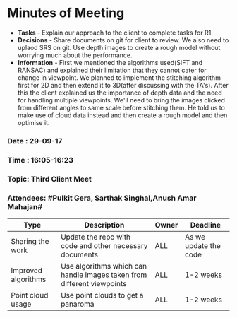 # Minutes of Meeting

* **Tasks** - Explain our approach to the client to complete tasks for R1.
* **Decisions** - Share documents on git for client to review. We also need to uplaod SRS on git. Use depth images to create a rough model without worrying much about the performance.
* **Information** - First we mentioned the algorithms used(SIFT and RANSAC) and explained their limitation that they cannot cater for change in viewpoint. We planned to implement the stitching algorithm first for 2D and then extend it to 3D(after discussing with the TA's). After this the client explained us the importance of depth data and the need for handling multiple viewpoints. We'll need to bring the images clicked from different angles to same scale before stitching them. He told us to make use of cloud data instead and then create a rough model and then optimise it.
 
### Date : 29-09-17
### Time : 16:05-16:23
### Topic: Third Client Meet
### Attendees: #Pulkit Gera, Sarthak Singhal,Anush Amar Mahajan#

Type | Description | Owner | Deadline
---- | ---- | ---- | ----
Sharing the work | Update the repo with code and other necessary documents | ALL | As we update the code
Improved algorithms | Use algorithms which can handle images taken from different viewpoints | ALL | 1-2 weeks
Point cloud usage | Use point clouds to get a panaroma | ALL | 1-2 weeks
